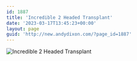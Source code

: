 ```yaml
---
id: 1887
title: 'Incredible 2 Headed Transplant'
date: '2023-03-17T13:45:23+00:00'
layout: page
guid: 'http://new.andydixon.com/?page_id=1887'
---
```


![Incredible 2 Headed Transplant](https://i0.wp.com/assets.g8x2.ldn.idrivee2-23.com/posters/Incredible%202%20Headed%20Transplant%2001.jpg?w=1200&ssl=1 "Incredible 2 Headed Transplant")